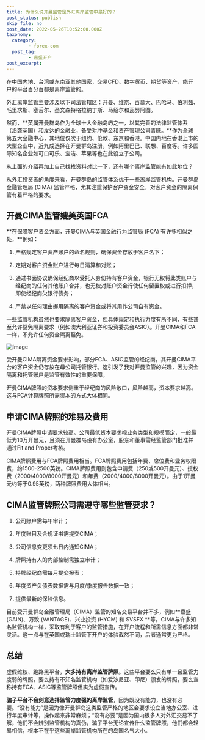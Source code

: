 ```yaml
---
title: 为什么说开曼监管是外汇离岸监管中最好的？
post_status: publish
skip_file: no
post_date: 2022-05-26T10:52:00.000Z
taxonomy:
  category:
        - forex-com
  post_tag:
        - 嘉盛开户
post_excerpt: 
---
```

在中国内地、台湾或东南亚其他国家，交易CFD、数字货币、期货等资产，能开户的平台百分百都是离岸监管的。

外汇离岸监管主要涉及以下司法管辖区：开曼、维京、百慕大、巴哈马、伯利兹、毛里求斯、塞舌尔、圣文森特格拉纳丁斯、马绍尔和瓦努阿图。

然而，**英属开曼群岛作为全球十大金融岛屿之一，以其完善的法律监管体系（沿袭英国）和发达的金融业，备受对冲基金和资产管理公司青睐。**作为全球第五大金融中心，其地位仅次于纽约、伦敦、东京和香港。中国内地在香港上市的大型企业中，近九成选择在开曼群岛注册，例如阿里巴巴、联想、百度等。许多国际知名企业如可口可乐、宝洁、苹果等也在此设立子公司。

从上面的介绍再加上自己找找资料对比一下，还有哪个离岸监管能有如此地位？

从外汇投资者的角度来看，开曼群岛的监管体系优于一些离岸监管机构。开曼群岛金融管理局 (CIMA) 监管严格，尤其注重保护客户资金安全，对客户资金的隔离保管有着严格的要求。

## 开曼CIMA监管媲美英国FCA

**在保障客户资金方面，开曼CIMA与英国金融行为监管局 (FCA) 有许多相似之处，**例如：

1. 严格规定客户资产账户的命名规则，确保资金存放于客户名下；

1. 定期对客户资金账户进行每日清算和对账；

1. 通过书面协议确保经纪商以受托人身份持有客户资金，银行无权将此类账户与经纪商的任何其他账户合并，也无权对账户资金行使任何留置权或进行扣押，即使经纪商欠银行债务；

1. 严禁以任何理由挪用隔离的客户资金或将其用作公司自有资金。

一些监管机构虽然也要求隔离客户资金，但具体规定和执行力度有所不同，有些甚至允许豁免隔离要求（例如澳大利亚证券和投资委员会ASIC）。开曼CIMA和FCA一样，不允许任何资金隔离豁免。

![Image](https://prod-files-secure.s3.us-west-2.amazonaws.com/39ed1227-6d7d-4570-be36-9ccd4a2c4241/bd849744-3fcb-4a37-8312-357962c8f065/image.png?X-Amz-Algorithm=AWS4-HMAC-SHA256&X-Amz-Content-Sha256=UNSIGNED-PAYLOAD&X-Amz-Credential=ASIAZI2LB466TSXV3DMV%2F20250203%2Fus-west-2%2Fs3%2Faws4_request&X-Amz-Date=20250203T161406Z&X-Amz-Expires=3600&X-Amz-Security-Token=IQoJb3JpZ2luX2VjEAAaCXVzLXdlc3QtMiJGMEQCIEBDUPd6WjnMmfOQ0KHTtmTxW2a0mQCIkG7ANpQ%2FaGlDAiAY4sdkIvTGsUs5iFKR3%2FjRG6xAi06%2FxtY7fst6FdOGYCr%2FAwgZEAAaDDYzNzQyMzE4MzgwNSIM1n8o9UuZQXjVQ47WKtwDcFy2LnOiSVqQEwflJQGJsH%2BJuOSD7ZEim0dpN%2FlzOMF%2B63wydQ7O7VArzfv%2BrFPVqTPGmK%2F4GPPbxYFpmcSTyNp%2BSg0524D4zS3519QuU2%2BLyV9GNxqHRu4cqwmNV00NcW5Ji6wBcgS5zNCOJ2Szqg%2F2MyEVjjNypM7urH58%2BcJ4rkNLoo%2BZo1QbWWAzChafwPi40oa9zdmcjD4COjtZbx2cuN6xSTt0kqKX%2FLg3tBS7QekeGS0heGayol1Mx%2BwAL68KGMC%2Fg1ZbvUoqnZbDXr73D149Xau1rXf5sieSY598KLBiX3c06llXpe2okV50luN6rZftZAd9m7LFLQPLJwanXqQKqi6b5FqtkEdutKHNuhlk2AFqFQQM5siz99NFEHO6ZZlwrURu0Ga3ea%2BrLqM1azph0Qi%2B7dI2EX%2Br%2Bs6ywxZDFW4KzQD2tn9aT6buFGWDPNoUFdmasKu3SZAPBC2gP7Qc%2BzNJw2SG2Iief%2BTOnqjh5RXSpOlve0KWaLUWBP4b%2B1mk04JsNixme5%2BCQzN9Ic5PmIOZ17Uxj5hY6rGFuhsRLLP9MFf%2FO4eB3qHpa4BKQ5Kx0cr0BExctzb%2Fua4c9O9NJ6EfwGZ3FhkmwXNxr61o6%2BY07yUlBS0wssqDvQY6pgGO%2BhJkZ2kjo9W2vI3SsvhcRKMesZ1PbOfCFRPYcx3BmDZ2gmliqVBPCd9EiIROVD9JMIJ7Mw0gOsNb8As%2FBjVRWSD5B9XtaFNA%2F4DSI%2B9l4Adwlj2SBrs0h6m1wl%2BRiMCtdKdPocGll5zqjmAgSFTaraXzNLKecPAv6YWuMH%2FzcQ6gKaHwJay4XbfscJZQPv%2FrTeJWgKzMr1REQwK6FhdQZ7lNVA%2FS&X-Amz-Signature=501eb1fafb7427a357ad2e3742f99c7b5c0021d361bb2fc1578c1452bc0e1e2a&X-Amz-SignedHeaders=host&x-id=GetObject)

受开曼CIMA隔离资金要求影响，部分FCA、ASIC监管的经纪商，其开曼CIMA平台的客户资金仍存放在母公司托管银行。这引发了我对开曼监管的兴趣，因为资金隔离和托管账户是监管有效性的重要保障。

开曼CIMA牌照的资本要求侧重于经纪商的风险敞口，风险越高，资本要求越高。这与FCA计算牌照所需资本的方式大体相同。

## **申请CIMA牌照的难易及费用**

开曼CIMA牌照申请要求较高。公司最低资本要求视业务类型和规模而定，一般最低为10万开曼元，且须在开曼群岛设有办公室，股东和董事需经监管部门批准并通过Fit and Proper考核。

CIMA牌照费用与FCA牌照费用相当。FCA牌照费用包括年费、席位费和业务权限费，约1500-2500英镑。CIMA牌照费用则包含申请费（250或500开曼元）、授权费（2000/4000/8000开曼元）和年费（2000/4000/8000开曼元）。由于1开曼元约等于0.95英镑，两种牌照费用大体相当。

## CIMA监管牌照公司需遵守哪些监管要求？

1. 公司账户需每年审计；

1. 年度账目及合规证书需提交CIMA；

1. 公司信息变更须七日内通知CIMA；

1. 牌照持有人的内部控制需独立审计；

1. 持牌经纪商需每月提交报表；

1. 年度资产负债表数据需与月度/季度报告数据一致；

1. 提供最新的保险信息。

目前受开曼群岛金融管理局（CIMA）监管的知名交易平台并不多，例如**嘉盛 (GAIN)、万致 (VANTAGE)、兴业投资 (HYCM) 和 SVSFX **等。CIMA与许多知名监管机构一样，采取有利于客户的监管措施，在开户流程和所需信息方面都非常灵活。这一点与在英国或瑞士监管下开户的体验截然不同，后者通常更为严格。

## 总结

虚假维权、跑路黑平台，**大多持有离岸监管牌照**。这些平台要么只有单一且监管力度弱的牌照，要么持有不知名监管机构（如爱沙尼亚、印尼）颁发的牌照，要么宣称持有FCA、ASIC等监管牌照但实为虚假宣传。

**骗子平台不会刻意选择监管力度强的离岸监管**，因为既没有能力，也没有必要。“没有能力”是因为像开曼群岛这类监管严格的地区会要求设立当地办公室、进行年度审计等，操作起来非常麻烦；“没有必要”是因为国内很多人对外汇交易不了解，他们不会辨别监管机构的真伪，骗子平台无论宣传什么监管牌照，他们都会轻易相信，根本不在乎这些离岸监管机构所在的岛国名气大小。